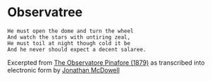 # Observatree

```
He must open the dome and turn the wheel
And watch the stars with untiring zeal,
He must toil at night though cold it be
And he never should expect a decent salaree.
```

Excerpted from [The Observatore Pinafore (1879)](https://hea-www.harvard.edu/~jcm/html/play.html) as transcribed into electronic form by [Jonathan McDowell](https://hea-www.harvard.edu/~jcm/)
